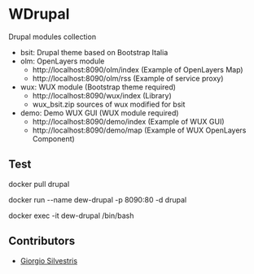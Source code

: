 # WDrupal 

Drupal modules collection

- bsit: Drupal theme based on Bootstrap Italia
- olm: OpenLayers module
	- http://localhost:8090/olm/index (Example of OpenLayers Map)
	- http://localhost:8090/olm/rss (Example of service proxy)
- wux: WUX module (Bootstrap theme required)
	- http://localhost:8090/wux/index (Library)
	- wux_bsit.zip sources of wux modified for bsit
- demo: Demo WUX GUI (WUX module required)
	- http://localhost:8090/demo/index (Example of WUX GUI) 
	- http://localhost:8090/demo/map (Example of WUX OpenLayers Component)

## Test

docker pull drupal

docker run --name dew-drupal -p 8090:80 -d drupal

docker exec -it dew-drupal /bin/bash

## Contributors

* [Giorgio Silvestris](https://github.com/giosil)
